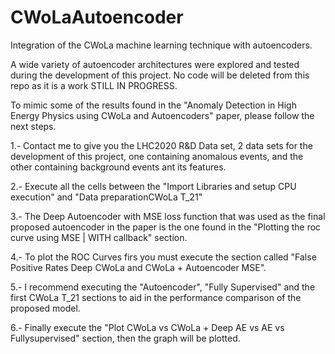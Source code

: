 # CWoLaAutoencoder

Integration of the CWoLa machine learning technique with autoencoders.

A wide variety of autoencoder architectures were explored and tested during the development of this project. No code will be deleted from this repo as it is a work STILL IN PROGRESS.

To mimic some of the results found in the "Anomaly Detection in High Energy Physics using CWoLa and Autoencoders" paper, please follow the next steps.

1.- Contact me to give you the LHC2020 R&D Data set, 2 data sets for the development of this project, one containing anomalous events, and the other containing background events ant its features.

2.- Execute all the cells between the "Import Libraries and setup CPU execution" and "Data preparationCWoLa T_21"

3.- The Deep Autoencoder with MSE loss function that was used as the final proposed autoencoder in the paper is the one found in the "Plotting the roc curve using MSE | WITH callback" section.

4.- To plot the ROC Curves firs you must execute the section called "False Positive Rates Deep CWoLa and CWoLa + Autoencoder MSE".

5.- I recommend executing the "Autoencoder", "Fully Supervised" and the first CWoLa T_21 sections to aid in the performance comparison of the proposed model.

6.- Finally execute the "Plot CWoLa vs CWoLa + Deep AE vs AE vs Fullysupervised" section, then the graph will be plotted.